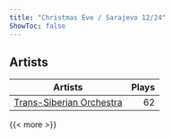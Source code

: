 ```yaml
---
title: "Christmas Eve / Sarajevo 12/24"
ShowToc: false
---
```


## Artists
Artists | Plays 
----- | -----: 
[Trans-Siberian Orchestra](/artists/trans-siberian-orchestra-58610) | 62

{{< more >}}